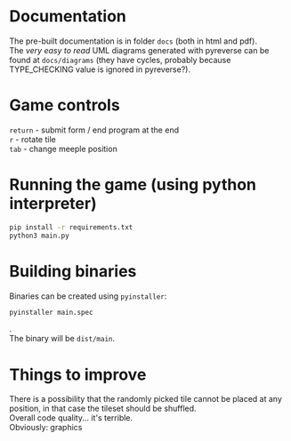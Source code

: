# Documentation
The pre-built documentation is in folder `docs` (both in html and pdf).  
The *very easy to read* UML diagrams generated with pyreverse can be found at `docs/diagrams` (they have cycles, probably because TYPE_CHECKING value is ignored in pyreverse?).

# Game controls
`return` - submit form / end program at the end  
`r` - rotate tile  
`tab` - change meeple position

# Running the game (using python interpreter)
```bash
pip install -r requirements.txt
python3 main.py
```

# Building binaries
Binaries can be created using `pyinstaller`:  
```bash
pyinstaller main.spec
```
.  
The binary will be `dist/main`.

# Things to improve
There is a possibility that the randomly picked tile cannot be placed at any position, in that case the tileset should be shuffled.  
Overall code quality... it's terrible.  
Obviously: graphics